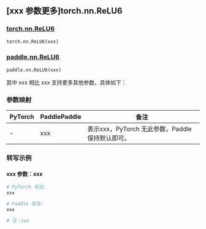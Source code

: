## [xxx 参数更多]torch.nn.ReLU6

### [torch.nn.ReLU6](https://pytorch.org/docs/1.13/generated/torch.nn.ReLU6.html#torch.nn.ReLU6)

```python
torch.nn.ReLU6(xxx)
```

### [paddle.nn.ReLU6](https://www.paddlepaddle.org.cn/documentation/docs/zh/api/paddle/nn/ReLU6_cn.html)

```python
paddle.nn.ReLU6(xxx)
```

其中 xxx 相比 xxx 支持更多其他参数，具体如下：

### 参数映射

| PyTorch | PaddlePaddle | 备注 |
| ------- | ------------ | ---- |
|    -    |    xxx    | 表示xxx，PyTorch 无此参数，Paddle 保持默认即可。 |

### 转写示例

#### xxx 参数：xxx
``` python
# PyTorch 写法:
xxx

# Paddle 写法:
xxx

# 注：xxx
```
